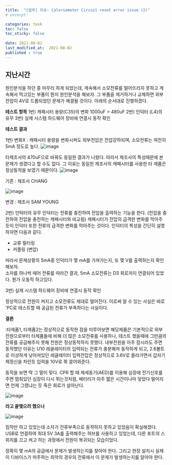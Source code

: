 ```yaml
---
title:  "[업무] 이슈- Caloriemeter Circuit reset error issue (2)"
# excerpt: 

categories: task
toc: false
toc_sticky: false
 
date: 2021-08-02
last_modified_at:  2021-08-02
published : true
---
```


## 지난시간

원인분석을 하던 중 마무리 하게 되었는데, 계속해서 소모전류를 떨어뜨리지 못하고 계속해서 먹고있는 부품이 뭔지 원인분석을 해보자. 그 부품을 제거하거나 교체하면 외부전압이 4V로 드롭되었던 문제가 해결될 것이다.
아래의 순서대로 진행하겠다.

**테스트 항목**
1번) 캐패시터 용량(C35)의 변화 1000uF > 480uF 
2번) 인덕터 (L4)의 유무 
3번) 실제 시스템 하드웨어 장비에 연결시 동작 확인

**테스트 결과**

1번) 변화X : 캐패시터 용량을 변화시켜도 외부전압은 전압강하되며, 소모전류는 여전히 5mA 정도로 높다.
![image](https://user-images.githubusercontent.com/82863114/127947241-978c3738-5bc3-484d-83ed-ea6864306dd0.png)

타제조사의 470uF으로 바꿔도 동일한 결과가 나왔다. 따라서 제조사의 특성때문에 본 문제가 생겼다고 할 수도 없다. 그 이유는 동일한 제조사의 캐패시터를 사용한 타 제품은 정상동작을 보였기 때문이다. 
![image](https://user-images.githubusercontent.com/82863114/127947920-ef23f820-8bed-49be-a9ef-2c52567d624a.png)

기존 : 제조사 CHANG 

![image](https://user-images.githubusercontent.com/82863114/127948051-c2b73e66-830a-48f8-9119-573bddda8744.png)

변경 : 제조사 SAM YOUNG 

2번) 인턱터의 유무
인덕터는 전류를 충전하여 전압을 출력하는 기능을 한다. (전압을 충전하여 전압을 충전하는 캐패시터와 비교됨)
캐패시터가 전압의 급격한 변화를 막아주듯이 인덕터 또한 전류의 급격한 변화를 막아주는 것이다. 
인덕터의 특성을 간단히 설명하자면 다음과 같다. 
- 교류 필터링
- 커플링 (변압)

따라서 문제상황의 5mA중 인덕터가 몇 mA를 가져가는지, 또 몇 V를 출력하는지 확인해보자.  
소자를 하나씩 떼어 전류를 따라간 결과, 5mA 소모전류는 D3 회로까지 연결되어 있었다. 
뭔가 오동작 하고있다.

3번) 실제 시스템 하드웨어 장비에 연결시 동작 확인

정상적으로 전원이 켜지고 소모전류도 제대로 떨어진다.
이로써 알 수 있는 사실은 바로 'PC로 테스트할 때 공급된 전류가 부족하다는 사실이다. 

**결론** 

:타제품1, 타제품2는 정상적으로 동작한 점을 미루어보면 해당제품은 기본적으로 외부전원으로부터 타제품들에 비해 더 많은 소모전류를 사용하나, 테스트 했을때에 그만큼의 전류를 공급해주지 못해 전원은 정상동작하지 못했다. 내부전원을 아주 잠시라도 주면 동작했던 이유는 U10 레귤레이터의 입력되는 전류가 충분해져 동작하게 되고, 2.6볼트로 이상하게 낮아져있던 레귤레이터 입력전압은 정상적으로 3.6V로 올라가면서 갑자기 제정신을 차린듯 입력을 10V로 쭉 끌어와준다. 

동작을 보면 딱 그 말이 맞다.
CPR 할 때 제세동기(AED)를 이용해 심장에 전기신호를 주면 멈춰있던 심장이 다시 뛰는것처럼, 배터리가 아주 짧은 시간이나마 닿았다 떨어지면 언제 그랬냐는 듯 죽은 회로가 살아난다. 

![image](https://user-images.githubusercontent.com/82863114/127973657-52abb205-6cf0-4618-9aea-d45a525a225f.png)


**라고 끝맺으려 했으나**

![image](https://user-images.githubusercontent.com/82863114/128147073-07566370-7523-426e-a65d-00c05a0275fb.png)


짐작만 하고 있었는데 소자가 전류부족으로 동작하지 못하고 있었음이 확실해졌다. USB로 연결하여 최대 5V 3A를 출력해주는 허브를 사용하고 있었는데, 다른 포트의 스위치를 끄고 켜고 하는 과정에서 전원이 복귀되는 모습이었다.

정확히 몇 mA의 공급에서 문제가 발생하는지를 찾아야 한다. 
그리고 현장 설치시 실제 이 디바이스가 마주하는 최악의 경우의 전류에서 이 문제가 발생하는지를 알아야 한다.

